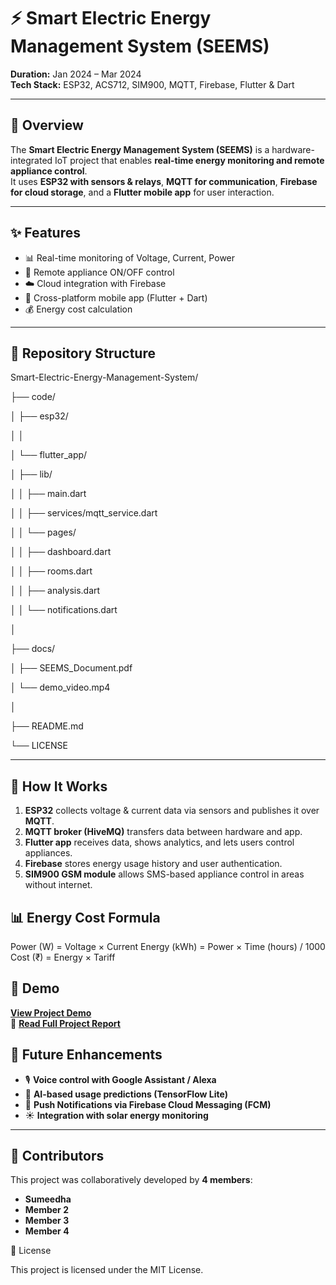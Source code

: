 # ⚡ Smart Electric Energy Management System (SEEMS)

**Duration:** Jan 2024 – Mar 2024  
**Tech Stack:** ESP32, ACS712, SIM900, MQTT, Firebase, Flutter & Dart  

---

## **🔎 Overview**
The **Smart Electric Energy Management System (SEEMS)** is a hardware-integrated IoT project that enables **real-time energy monitoring and remote appliance control**.  
It uses **ESP32 with sensors & relays**, **MQTT for communication**, **Firebase for cloud storage**, and a **Flutter mobile app** for user interaction.  

---

## **✨ Features**
- 📊 Real-time monitoring of Voltage, Current, Power  
- 🔌 Remote appliance ON/OFF control  
- ☁️ Cloud integration with Firebase  
- 📱 Cross-platform mobile app (Flutter + Dart)   
- 💰 Energy cost calculation  

---

## **📂 Repository Structure**
Smart-Electric-Energy-Management-System/

├── code/

│ ├── esp32/

│ │

│ └── flutter_app/

│ ├── lib/

│ │ ├── main.dart

│ │ ├── services/mqtt_service.dart

│ │ └── pages/

│ │ ├── dashboard.dart

│ │ ├── rooms.dart

│ │ ├── analysis.dart

│ │ └── notifications.dart

│

├── docs/

│ ├── SEEMS_Document.pdf

│ └── demo_video.mp4

│

├── README.md

└── LICENSE

---

## **🚀 How It Works**
1. **ESP32** collects voltage & current data via sensors and publishes it over **MQTT**.  
2. **MQTT broker (HiveMQ)** transfers data between hardware and app.  
3. **Flutter app** receives data, shows analytics, and lets users control appliances.  
4. **Firebase** stores energy usage history and user authentication.  
5. **SIM900 GSM module** allows SMS-based appliance control in areas without internet.  

## **📊 Energy Cost Formula**

Power (W)   = Voltage × Current
Energy (kWh) = Power × Time (hours) / 1000
Cost (₹)     = Energy × Tariff


## **🎥 Demo**

[**View Project Demo**]([docs/demo_video.mp4](https://github.com/Sumeedha/Smart-Electric-Energy-Management-System/blob/main/docs/SEEMS%20_output%20(1)%20(1).mp4))  
📄 [**Read Full Project Report**]([docs/SEEMS_Document.pdf](https://github.com/Sumeedha/Smart-Electric-Energy-Management-System/blob/main/docs/SEEMS%20_output.mp4))  


## **🚀 Future Enhancements**

- 🎙️ **Voice control with Google Assistant / Alexa**  
- 🤖 **AI-based usage predictions (TensorFlow Lite)**  
- 🔔 **Push Notifications via Firebase Cloud Messaging (FCM)**  
- ☀️ **Integration with solar energy monitoring**  

---

## **👥 Contributors**

This project was collaboratively developed by **4 members**:  
- **Sumeedha**  
- **Member 2**  
- **Member 3**  
- **Member 4**  

📜 License

This project is licensed under the MIT License.
